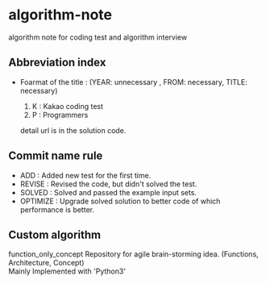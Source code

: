 # algorithm-note
algorithm note for coding test and algorithm interview

## Abbreviation index
- Foarmat of the title : (YEAR: unnecessary , FROM: necessary, TITLE: necessary)  

  1. K : Kakao coding test
  2. P : Programmers

  detail url is in the solution code.
 
 ## Commit name rule  
 - ADD : Added new test for the first time.  
 - REVISE : Revised the code, but didn't solved the test.  
 - SOLVED : Solved and passed the example input sets.
 - OPTIMIZE : Upgrade solved solution to better code of which performance is better.


## Custom algorithm
function_only_concept
Repository for agile brain-storming idea. (Functions, Architecture, Concept)  
Mainly Implemented with 'Python3'

